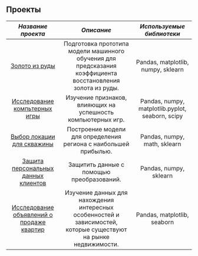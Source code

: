 ## Проекты 
| *Название проекта*    | *Описание*             | *Используемые библиотеки*   |
| :-------------------: | :--------------------: |:---------------------------:|
| [Золото из руды](https://github.com/fedoroffs885/projects-1/tree/main/gold)| Подготовка прототипа модели машинного обучения для предсказания коэффициента восстановления золота из руды. |Pandas, matplotlib, numpy, sklearn|
| [Исследование компьтерных игры](https://github.com/fedoroffs885/projects-1/tree/main/games) | Изучение признаков, влияющих на успешность компьютерных игр. | Pandas, numpy, matplotlib.pyplot, seaborn, scipy |
| [Выбор локации для скважины](https://github.com/fedoroffs885/projects-1/tree/main/wells) | Построение модели для определения региона с наибольшей прибылью. | Pandas, numpy, math, sklearn |
| [Защита персональных данных клиентов](https://github.com/fedoroffs885/projects-1/tree/main/personal%20data%20protection) | Защитить данные с помощью преобразований. | Pandas, numpy, sklearn |
| [Исследование объявлений о продаже квартир](https://github.com/fedoroffs885/projects-1/tree/main/sale%20of%20real%20estate) | Изучение данных для нахождения интересных особенностей и зависимостей, которые существуют на рынке недвижимости. | Pandas, matplotlib, seaborn |

